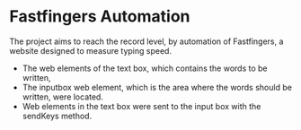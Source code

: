 # Fastfingers Automation
The project aims to reach the record level, by automation of Fastfingers, a website designed to measure typing speed. 
*  The web elements of the text box, which contains the words to be written, 
*  The inputbox web element, which is the area where the words should be written, were located. 
*  Web elements in the text box were sent to the input box with the sendKeys method.
